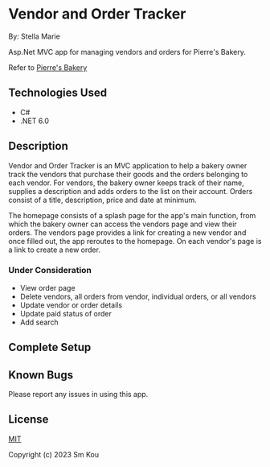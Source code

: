 # Vendor and Order Tracker

By: Stella Marie

Asp.Net MVC app for managing vendors and orders for Pierre's Bakery.

Refer to [Pierre's Bakery](https://github.com/SmKou/PierresBakery.Solution)

## Technologies Used

- C#
- .NET 6.0

## Description

Vendor and Order Tracker is an MVC application to help a bakery owner track the vendors that purchase their goods and the orders belonging to each vendor. For vendors, the bakery owner keeps track of their name, supplies a description and adds orders to the list on their account. Orders consist of a title, description, price and date at minimum.

The homepage consists of a splash page for the app's main function, from which the bakery owner can access the vendors page and view their orders. The vendors page provides a link for creating a new vendor and once filled out, the app reroutes to the homepage. On each vendor's page is a link to create a new order.

### Under Consideration

- View order page
- Delete vendors, all orders from vendor, individual orders, or all vendors
- Update vendor or order details
- Update paid status of order
- Add search

## Complete Setup

## Known Bugs

Please report any issues in using this app.

## License

[MIT](https://choosealicense.com/licenses/mit/)

Copyright (c) 2023 Sm Kou